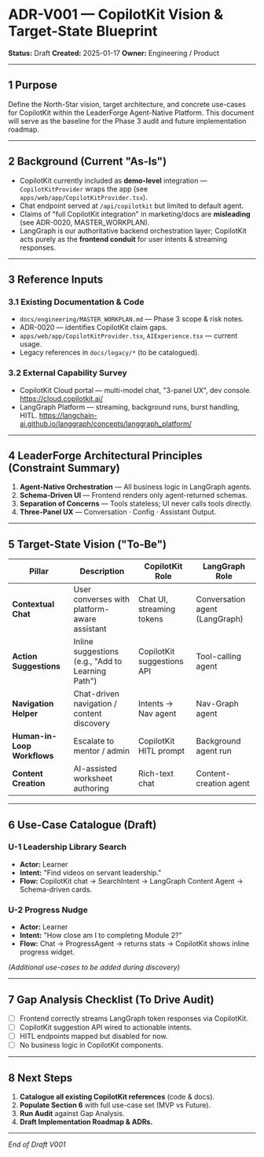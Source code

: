 # ADR-V001 — CopilotKit Vision & Target-State Blueprint

**Status:** Draft
**Created:** 2025-01-17
**Owner:** Engineering / Product

---

## 1  Purpose
Define the North-Star vision, target architecture, and concrete use-cases for CopilotKit within the LeaderForge Agent-Native Platform. This document will serve as the baseline for the Phase 3 audit and future implementation roadmap.

---

## 2  Background (Current "As-Is")
* CopilotKit currently included as **demo-level** integration — `CopilotKitProvider` wraps the app (see `apps/web/app/CopilotKitProvider.tsx`).
* Chat endpoint served at `/api/copilotkit` but limited to default agent.
* Claims of "full CopilotKit integration" in marketing/docs are **misleading** (see ADR-0020, MASTER_WORKPLAN).
* LangGraph is our authoritative backend orchestration layer; CopilotKit acts purely as the **frontend conduit** for user intents & streaming responses.

---

## 3  Reference Inputs
### 3.1  Existing Documentation & Code
* `docs/engineering/MASTER_WORKPLAN.md` — Phase 3 scope & risk notes.
* ADR-0020 — identifies CopilotKit claim gaps.
* `apps/web/app/CopilotKitProvider.tsx`, `AIExperience.tsx` — current usage.
* Legacy references in `docs/legacy/*` (to be catalogued).

### 3.2  External Capability Survey
* CopilotKit Cloud portal — multi-model chat, "3-panel UX", dev console.
  <https://cloud.copilotkit.ai/>
* LangGraph Platform — streaming, background runs, burst handling, HITL.
  <https://langchain-ai.github.io/langgraph/concepts/langgraph_platform/>

---

## 4  LeaderForge Architectural Principles (Constraint Summary)
1. **Agent-Native Orchestration** — All business logic in LangGraph agents.
2. **Schema-Driven UI** — Frontend renders only agent-returned schemas.
3. **Separation of Concerns** — Tools stateless; UI never calls tools directly.
4. **Three-Panel UX** — Conversation · Config · Assistant Output.

---

## 5  Target-State Vision ("To-Be")
| Pillar | Description | CopilotKit Role | LangGraph Role |
|--------|-------------|-----------------|----------------|
| **Contextual Chat** | User converses with platform-aware assistant | Chat UI, streaming tokens | Conversation agent (LangGraph) |
| **Action Suggestions** | Inline suggestions (e.g., "Add to Learning Path") | CopilotKit suggestions API | Tool-calling agent |
| **Navigation Helper** | Chat-driven navigation / content discovery | Intents → Nav agent | Nav-Graph agent |
| **Human-in-Loop Workflows** | Escalate to mentor / admin | CopilotKit HITL prompt | Background agent run |
| **Content Creation** | AI-assisted worksheet authoring | Rich-text chat | Content-creation agent |

---

## 6  Use-Case Catalogue (Draft)
### U-1  Leadership Library Search
* **Actor:** Learner
* **Intent:** "Find videos on servant leadership."
* **Flow:** CopilotKit chat → SearchIntent → LangGraph Content Agent → Schema-driven cards.

### U-2  Progress Nudge
* **Actor:** Learner
* **Intent:** "How close am I to completing Module 2?"
* **Flow:** Chat → ProgressAgent → returns stats → CopilotKit shows inline progress widget.

*(Additional use-cases to be added during discovery)*

---

## 7  Gap Analysis Checklist (To Drive Audit)
- [ ] Frontend correctly streams LangGraph token responses via CopilotKit.
- [ ] CopilotKit suggestion API wired to actionable intents.
- [ ] HITL endpoints mapped but disabled for now.
- [ ] No business logic in CopilotKit components.

---

## 8  Next Steps
1. **Catalogue all existing CopilotKit references** (code & docs).
2. **Populate Section 6** with full use-case set (MVP vs Future).
3. **Run Audit** against Gap Analysis.
4. **Draft Implementation Roadmap & ADRs.**

---

*End of Draft V001*